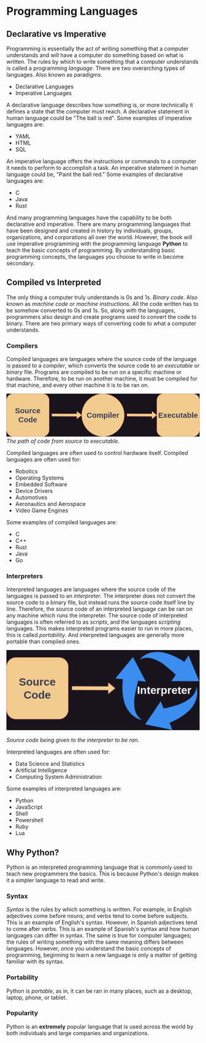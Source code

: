 # Programming Languages

## Declarative vs Imperative

Programming is essentially the act of writing something that a computer understands and will have a computer do something based on what is written. The rules
by which to write something that a computer understands is called a programming *language*. There are two overarching types of languages. Also known as paradigms.

- Declarative Languages
- Imperative Languages

A declarative language describes how something is, or more technically it defines a state that the computer must reach. A declarative statement in human language
could be "The ball is red". Some examples of imperative languages are:

- YAML
- HTML
- SQL

An imperative language offers the instructions or commands to a computer it needs to perform to accomplish a task. An imperative statement in human language could be,
"Paint the ball red." Some examples of declarative languages are:

- C
- Java
- Rust

And many programming languages have the capability to be both declarative and imperative. There are many programming languages that have been designed and created in history by individuals, groups, organizations, and corporations
all over the world. However, the book will use imperative programming with the programming language **Python** to teach the basic concepts of programming. By understanding basic programming concepts, the languages you choose
to write in become secondary.

## Compiled vs Interpreted
The only thing a computer truly understands is 0s and 1s. *Binary code*. Also known as *machine code* or *machine instructions*. All the code written has to be somehow converted to 0s and 1s. So, 
along with the languages, programmers also design and create programs used to convert the code to binary. There are two primary ways of converting code to what a computer understands.

### Compilers

Compiled languages are languages where the source code of the language is passed to a *compiler*, which converts the source code to an *executable* or *binary* file. Programs are compiled to be run on
a specific machine or hardware. Therefore, to be run on another machine, it must be compiled for that machine, and every other machine it is to be ran on. 

![compilers](./imgs/compilers.drawio.png)
*The path of code from source to executable*.

Compiled languages are often used to control hardware itself. Compiled languages are often used for:

* Robotics
* Operating Systems
* Embedded Software
* Device Drivers
* Automotives
* Aeronautics and Aerospace
* Video Game Engines

Some examples of compiled languages are:

* C
* C++
* Rust 
* Java
* Go

### Interpreters

Interpreted languages are languages where the source code of the languages is passed to an *interpreter*. The interpreter does not convert the source code to a binary file, but instead runs the source code itself line by line. Therefore, the source code of an interpreted language can be ran on any machine which runs the interpreter. The source code of interpreted languages is often referred to as *scripts*, and the languages *scripting* languages. This makes interpreted programs easier to run in more places, this is called *portability*. And interpreted languages are generally more portable than compiled ones. 

![interpreters](./imgs/interpreters.drawio.png)

*Source code being given to the interpreter to be ran*.

Interpreted languages are often used for:

* Data Science and Statistics
* Artificial Intelligence
* Computing System Administration

Some examples of interpreted languages are:

* Python
* JavaScript 
* Shell 
* Powershell
* Ruby
* Lua

## Why Python?

Python is an interpreted programming language that is commonly used to teach new programmers the basics. This is because Python's design makes it a simpler language to read and write.

### Syntax

*Syntax* is the rules by which something is written. For example, in English adjectives come before nouns; and verbs tend to come before subjects. This is an example of English's syntax. However,
in Spanish adjectives tend to come after verbs. This is an example of Spanish's syntax and how human languages can differ in syntax.
The same is true for computer languages; the rules of writing something with the same meaning differs between languages. However, once you understand the basic concepts of programming, beginning to learn a new language is only a matter of getting familiar with its syntax.

### Portability
Python is *portable*, as in, it can be ran in many places, such as a desktop, laptop, phone, or tablet.

### Popularity
Python is an **extremely** popular language that is used across the world by both individuals and large companies and organizations.

